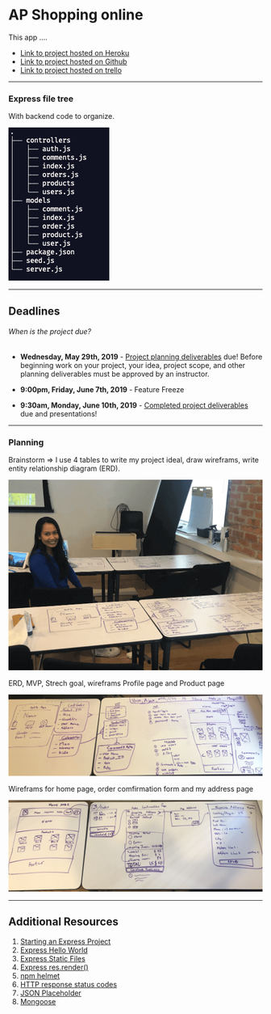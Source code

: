 
<!-- ![Logo](assets/City_logo.png "Logo") -->

# AP Shopping online

This app ....

* [Link to project hosted on Heroku](https://name.herokuapp.com/)
* [Link to project hosted on Github](https://github.com/kanjamad/e-commerce-API)
* [Link to project hosted on trello](https://trello.com/b/tk3FQbjQ/final-project)

---

### Express file tree
With backend code to organize.

![Logo](assets/tree.png "expree file tree")

---

## Deadlines

###### When is the project due?

* **Wednesday, May 29th, 2019** - [Project planning deliverables](#project-planning-deliverables) due! Before beginning work on your project, your idea, project scope, and other planning deliverables must be approved by an instructor.

* **9:00pm, Friday, June 7th, 2019** - Feature Freeze

* **9:30am, Monday, June 10th, 2019** - [Completed project deliverables](#completed-project-deliverables) due and presentations!

---

### Planning
Brainstorm => I use 4 tables to write my project ideal, draw wireframs, write entity relationship diagram (ERD).

![expressFileTree](assets/kanjamadBosel-project.png "expree file tree")

ERD, MVP, Strech goal, wireframs Profile page and Product page

![ideal](assets/page-down.jpg "ideal")

Wireframs for home page, order comfirmation form and my address page

![ideal](assets/page-top.jpg "ideal")

---

## Additional Resources
1. <a href="http://expressjs.com/starter/installing.html" target="_blank">Starting an Express Project</a>
2. <a href="http://expressjs.com/starter/hello-world.html" target="_blank">Express Hello World</a>
3. <a href="http://expressjs.com/starter/static-files.html" target="_blank">Express Static Files</a>
4. <a href="http://expressjs.com/4x/api.html#res.render" target="_blank">Express res.render()</a>
5. <a href="https://www.npmjs.com/package/helmet" target="_blank">npm helmet</a>
6. <a href="https://developer.mozilla.org/en-US/docs/Web/HTTP/Status" target="_blank">HTTP response status codes</a>
6. <a href="https://jsonplaceholder.typicode.com/" target="_blank">JSON Placeholder</a>
6. <a href="https://mongoosejs.com/docs/index.html" target="_blank">Mongoose</a>
